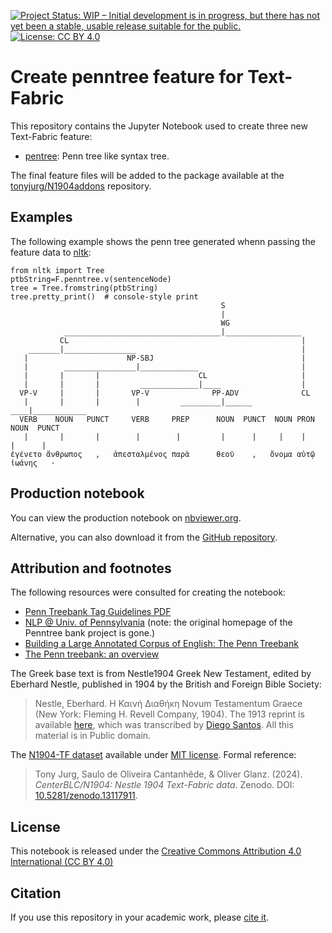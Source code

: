 [![Project Status: WIP – Initial development is in progress, but there has not yet been a stable, usable release suitable for the public.](https://www.repostatus.org/badges/latest/wip.svg)](https://www.repostatus.org/#wip) [![License: CC BY 4.0](https://img.shields.io/badge/License-CC_BY%204.0-lightgrey.svg)](https://creativecommons.org/licenses/by/4.0/)

# Create penntree feature for Text-Fabric

This repository contains the Jupyter Notebook used to create three new Text-Fabric feature:

   - [pentree](https://tonyjurg.github.io/N1904addons/features/pentree.html): Penn tree like syntax tree.

The final feature files will be added to the package available at the [tonyjurg/N1904addons](https://tonyjurg.github.io/N1904addons/) repository.

## Examples

The following example shows the penn tree generated whenn passing the feature data to [nltk](https://www.nltk.org/): 

```text
from nltk import Tree
ptbString=F.penntree.v(sentenceNode)
tree = Tree.fromstring(ptbString)
tree.pretty_print()  # console-style print   
                                               S                                 
                                               |                                  
                                               WG                                
            ___________________________________|_________________                 
           CL                                                    |               
    _______|________________                                     |                
   |                      NP-SBJ                                 |               
   |        ________________|_____________                       |                
   |       |       |                      CL                     |               
   |       |       |         _____________|____                  |                
  VP-V     |       |       VP-V              PP-ADV              CL              
   |       |       |        |         _________|______       ____|____________    
  VERB    NOUN   PUNCT     VERB     PREP      NOUN  PUNCT  NOUN PRON  NOUN  PUNCT
   |       |       |        |        |         |      |     |    |     |      |   
ἐγένετο ἄνθρωπος   ,   ἀπεσταλμένος παρὰ      θεοῦ    ,   ὄνομα αὐτῷ ἰωάνης   ·  
```

## Production notebook

You can view the production notebook on [nbviewer.org](https://nbviewer.org/github/tonyjurg/Create_penntree_feature_for_TF/blob/main/create_penn_tree.ipynb).

Alternative, you can also download it from the [GitHub repository](https://github.com/tonyjurg/Create_penntree_feature_for_TF/blob/main/create_penn_tree.ipynb).

## Attribution and footnotes

The following resources were consulted for creating the notebook:

- [Penn Treebank Tag Guidelines PDF](https://catalog.ldc.upenn.edu/docs/LDC99T42/tagguid1.pdf)
- [NLP @ Univ. of Pennsylvania](https://alliance.seas.upenn.edu/~nlp) (note: the original homepage of the Penntree bank project is gone.)
- [Building a Large Annotated Corpus of English: The Penn Treebank ](https://alliance.seas.upenn.edu/~nlp/publications/pdf/marcus1993.pdf)
- [The Penn treebank: an overview](https://www.researchgate.net/publication/2873803_The_Penn_Treebank_An_overview)

The Greek base text is from Nestle1904 Greek New Testament, edited by Eberhard Nestle, published in 1904 by the British and Foreign Bible Society:
> Nestle, Eberhard. Η Καινή Διαθήκη Novum Testamentum Graece (New York: Fleming H. Revell Company, 1904).
The 1913 reprint is available [here](https://archive.org/details/hkainediathekete00lond/), which was transcribed by [Diego Santos](https://sites.google.com/site/nestle1904/home). All this material is in Public domain.


The [N1904-TF dataset](https://centerblc.github.io/N1904/) available under [MIT license](https://github.com/CenterBLC/N1904/blob/main/LICENSE.md). Formal reference: 
> Tony Jurg, Saulo de Oliveira Cantanhêde, & Oliver Glanz. (2024). *CenterBLC/N1904: Nestle 1904 Text-Fabric data*. Zenodo. DOI: [10.5281/zenodo.13117911](https://doi.org/10.5281/zenodo.13117910).

## License

This notebook is released under the [Creative Commons Attribution 4.0 International (CC BY 4.0)](https://github.com/tonyjurg/Create_penntree_feature_for_TF/blob/main/LICENSE.md)

## Citation

If you use this repository in your academic work, please [cite it](CITATION.cff).
